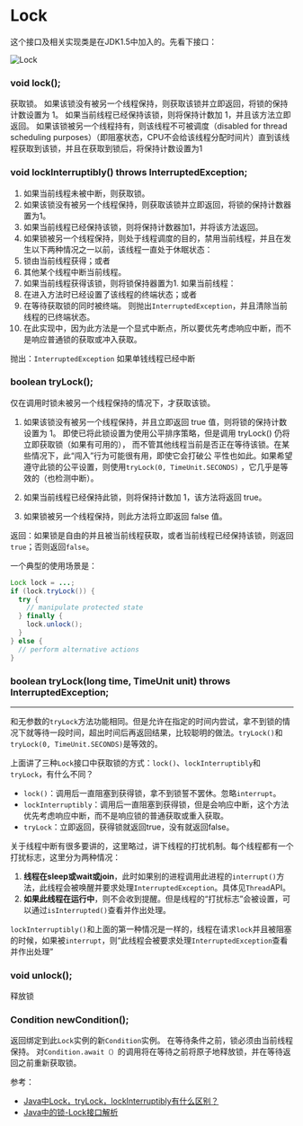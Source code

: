 # Lock

这个接口及相关实现类是在JDK1.5中加入的。先看下接口：

![Lock](http://ovn0i3kdg.bkt.clouddn.com/Lock.png)



###  void lock();
获取锁。
如果该锁没有被另一个线程保持，则获取该锁并立即返回，将锁的保持计数设置为 1。
如果当前线程已经保持该锁，则将保持计数加 1，并且该方法立即返回。
如果该锁被另一个线程持有，则该线程不可被调度（disabled for thread scheduling purposes）（即阻塞状态，CPU不会给该线程分配时间片）直到该线程获取到该锁，并且在获取到锁后，将保持计数设置为1



###  void lockInterruptibly() throws InterruptedException;

1. 如果当前线程未被中断，则获取锁。
2. 如果该锁没有被另一个线程保持，则获取该锁并立即返回，将锁的保持计数器置为1。
3. 如果当前线程已经保持该锁，则将保持计数器加1，并将该方法返回。
4. 如果锁被另一个线程保持，则处于线程调度的目的，禁用当前线程，并且在发生以下两种情况之一以前，该线程一直处于休眠状态：
  1. 锁由当前线程获得；或者
  1. 其他某个线程中断当前线程。
5. 如果当前线程获得该锁，则将锁保持器置为1.
如果当前线程：
  1. 在进入方法时已经设置了该线程的终端状态；或者
  1. 在等待获取锁的同时被终端。
则抛出`InterruptedException`，并且清除当前线程的已终端状态。
6. 在此实现中，因为此方法是一个显式中断点，所以要优先考虑响应中断，而不是响应普通锁的获取或冲入获取。

抛出：`InterruptedException` 如果单钱线程已经中断


### boolean tryLock();

仅在调用时锁未被另一个线程保持的情况下，才获取该锁。

1. 如果该锁没有被另一个线程保持，并且立即返回 true 值，则将锁的保持计数设置为 1。
即使已将此锁设置为使用公平排序策略，但是调用 tryLock() 仍将 立即获取锁（如果有可用的），
而不管其他线程当前是否正在等待该锁。在某些情况下，此“闯入”行为可能很有用，即使它会打破公
平性也如此。如果希望遵守此锁的公平设置，则使用`tryLock(0, TimeUnit.SECONDS)`
，它几乎是等效的（也检测中断）。

2. 如果当前线程已经保持此锁，则将保持计数加 1，该方法将返回 true。

3. 如果锁被另一个线程保持，则此方法将立即返回 false 值。

返回：如果锁是自由的并且被当前线程获取，或者当前线程已经保持该锁，则返回 `true`；否则返回`false`。

一个典型的使用场景是：
```java
Lock lock = ...;
if (lock.tryLock()) {
  try {
    // manipulate protected state
  } finally {
    lock.unlock();
  }
} else {
  // perform alternative actions
}
```


### boolean tryLock(long time, TimeUnit unit) throws InterruptedException;

---
和无参数的`tryLock`方法功能相同。但是允许在指定的时间内尝试，拿不到锁的情况下就等待一段时间，超出时间后再返回结果，比较聪明的做法。`tryLock()`和`tryLock(0, TimeUnit.SECONDS)`是等效的。

上面讲了三种`Lock`接口中获取锁的方式：`lock()`、`lockInterruptibly`和`tryLock`，有什么不同？

* `lock()`：调用后一直阻塞到获得锁，拿不到锁誓不罢休。忽略`interrupt`。
* `lockInterruptibly`：调用后一直阻塞到获得锁，但是会响应中断，这个方法优先考虑响应中断，而不是响应锁的普通获取或重入获取。
* `tryLock`：立即返回，获得锁就返回true，没有就返回false。

关于线程中断有很多要讲的，这里略过，讲下线程的打扰机制。每个线程都有一个打扰标志，这里分为两种情况：
1. **线程在sleep或wait或join**，此时如果别的进程调用此进程的`interrupt()`方法，此线程会被唤醒并要求处理`InterruptedException`。具体见`Thread`API。
2. **如果此线程在运行中**，则不会收到提醒。但是线程的“打扰标志”会被设置，可以通过`isInterrupted()`查看并作出处理。

`lockInterruptibly()`和上面的第一种情况是一样的，线程在请求`lock`并且被阻塞的时候，如果被`interrupt`，则“此线程会被要求处理`InterruptedException`查看并作出处理”

### void unlock();
释放锁

### Condition newCondition();
返回绑定到此`Lock`实例的新`Condition`实例。
在等待条件之前，锁必须由当前线程保持。 对`Condition.await（）`的调用将在等待之前将原子地释放锁，并在等待返回之前重新获取锁。



参考：
* [Java中Lock，tryLock，lockInterruptibly有什么区别？](https://www.zhihu.com/question/36771163)
* [Java中的锁-Lock接口解析](http://blog.csdn.net/canot/article/details/52050633)
